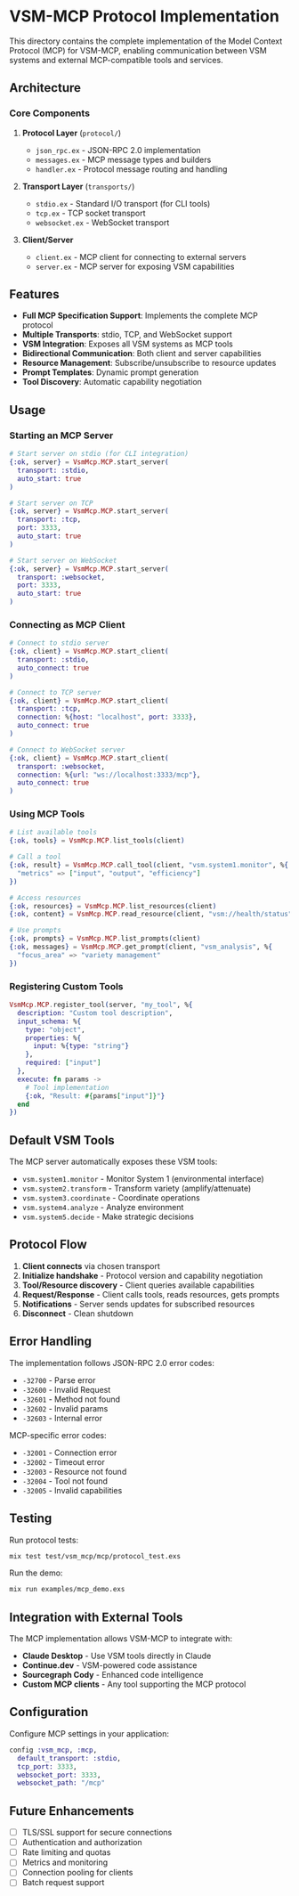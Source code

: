 # VSM-MCP Protocol Implementation

This directory contains the complete implementation of the Model Context Protocol (MCP) for VSM-MCP, enabling communication between VSM systems and external MCP-compatible tools and services.

## Architecture

### Core Components

1. **Protocol Layer** (`protocol/`)
   - `json_rpc.ex` - JSON-RPC 2.0 implementation
   - `messages.ex` - MCP message types and builders
   - `handler.ex` - Protocol message routing and handling

2. **Transport Layer** (`transports/`)
   - `stdio.ex` - Standard I/O transport (for CLI tools)
   - `tcp.ex` - TCP socket transport
   - `websocket.ex` - WebSocket transport

3. **Client/Server** 
   - `client.ex` - MCP client for connecting to external servers
   - `server.ex` - MCP server for exposing VSM capabilities

## Features

- **Full MCP Specification Support**: Implements the complete MCP protocol
- **Multiple Transports**: stdio, TCP, and WebSocket support
- **VSM Integration**: Exposes all VSM systems as MCP tools
- **Bidirectional Communication**: Both client and server capabilities
- **Resource Management**: Subscribe/unsubscribe to resource updates
- **Prompt Templates**: Dynamic prompt generation
- **Tool Discovery**: Automatic capability negotiation

## Usage

### Starting an MCP Server

```elixir
# Start server on stdio (for CLI integration)
{:ok, server} = VsmMcp.MCP.start_server(
  transport: :stdio,
  auto_start: true
)

# Start server on TCP
{:ok, server} = VsmMcp.MCP.start_server(
  transport: :tcp,
  port: 3333,
  auto_start: true
)

# Start server on WebSocket
{:ok, server} = VsmMcp.MCP.start_server(
  transport: :websocket,
  port: 3333,
  auto_start: true
)
```

### Connecting as MCP Client

```elixir
# Connect to stdio server
{:ok, client} = VsmMcp.MCP.start_client(
  transport: :stdio,
  auto_connect: true
)

# Connect to TCP server
{:ok, client} = VsmMcp.MCP.start_client(
  transport: :tcp,
  connection: %{host: "localhost", port: 3333},
  auto_connect: true
)

# Connect to WebSocket server
{:ok, client} = VsmMcp.MCP.start_client(
  transport: :websocket,
  connection: %{url: "ws://localhost:3333/mcp"},
  auto_connect: true
)
```

### Using MCP Tools

```elixir
# List available tools
{:ok, tools} = VsmMcp.MCP.list_tools(client)

# Call a tool
{:ok, result} = VsmMcp.MCP.call_tool(client, "vsm.system1.monitor", %{
  "metrics" => ["input", "output", "efficiency"]
})

# Access resources
{:ok, resources} = VsmMcp.MCP.list_resources(client)
{:ok, content} = VsmMcp.MCP.read_resource(client, "vsm://health/status")

# Use prompts
{:ok, prompts} = VsmMcp.MCP.list_prompts(client)
{:ok, messages} = VsmMcp.MCP.get_prompt(client, "vsm_analysis", %{
  "focus_area" => "variety management"
})
```

### Registering Custom Tools

```elixir
VsmMcp.MCP.register_tool(server, "my_tool", %{
  description: "Custom tool description",
  input_schema: %{
    type: "object",
    properties: %{
      input: %{type: "string"}
    },
    required: ["input"]
  },
  execute: fn params ->
    # Tool implementation
    {:ok, "Result: #{params["input"]}"}
  end
})
```

## Default VSM Tools

The MCP server automatically exposes these VSM tools:

- `vsm.system1.monitor` - Monitor System 1 (environmental interface)
- `vsm.system2.transform` - Transform variety (amplify/attenuate)
- `vsm.system3.coordinate` - Coordinate operations
- `vsm.system4.analyze` - Analyze environment
- `vsm.system5.decide` - Make strategic decisions

## Protocol Flow

1. **Client connects** via chosen transport
2. **Initialize handshake** - Protocol version and capability negotiation
3. **Tool/Resource discovery** - Client queries available capabilities
4. **Request/Response** - Client calls tools, reads resources, gets prompts
5. **Notifications** - Server sends updates for subscribed resources
6. **Disconnect** - Clean shutdown

## Error Handling

The implementation follows JSON-RPC 2.0 error codes:

- `-32700` - Parse error
- `-32600` - Invalid Request
- `-32601` - Method not found
- `-32602` - Invalid params
- `-32603` - Internal error

MCP-specific error codes:

- `-32001` - Connection error
- `-32002` - Timeout error
- `-32003` - Resource not found
- `-32004` - Tool not found
- `-32005` - Invalid capabilities

## Testing

Run protocol tests:

```bash
mix test test/vsm_mcp/mcp/protocol_test.exs
```

Run the demo:

```bash
mix run examples/mcp_demo.exs
```

## Integration with External Tools

The MCP implementation allows VSM-MCP to integrate with:

- **Claude Desktop** - Use VSM tools directly in Claude
- **Continue.dev** - VSM-powered code assistance
- **Sourcegraph Cody** - Enhanced code intelligence
- **Custom MCP clients** - Any tool supporting the MCP protocol

## Configuration

Configure MCP settings in your application:

```elixir
config :vsm_mcp, :mcp,
  default_transport: :stdio,
  tcp_port: 3333,
  websocket_port: 3333,
  websocket_path: "/mcp"
```

## Future Enhancements

- [ ] TLS/SSL support for secure connections
- [ ] Authentication and authorization
- [ ] Rate limiting and quotas
- [ ] Metrics and monitoring
- [ ] Connection pooling for clients
- [ ] Batch request support
